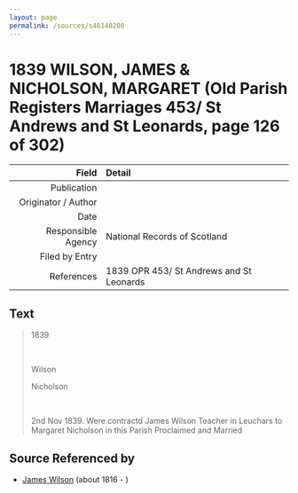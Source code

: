 ```yaml
---
layout: page
permalink: /sources/s46140280
---
```


# 1839 WILSON, JAMES & NICHOLSON, MARGARET (Old Parish Registers Marriages 453/ St Andrews and St Leonards, page 126 of 302)

Field | Detail
---:|:---
Publication | 
Originator / Author | 
Date | 
Responsible Agency | National Records of Scotland
Filed by Entry | 
References | 1839 OPR 453/ St Andrews and St Leonards

## Text

> 1839
>
> <br/>
>
> Wilson
>
> Nicholson
>
> <br/>
>
> 2nd Nov 1839. Were contractd James Wilson Teacher in Leuchars to Margaret Nicholson in this Parish Proclaimed and Married
>

## Source Referenced by

* [James Wilson](../people/@98356536@-james-wilson-b1816-d.md) (about 1816 - )

